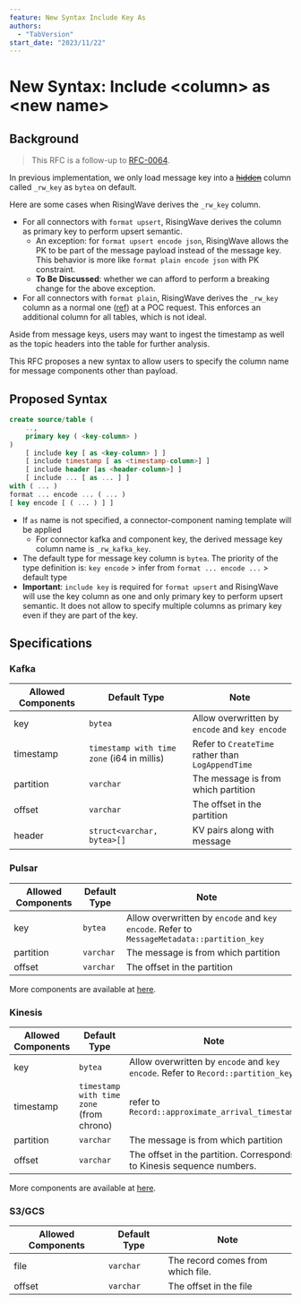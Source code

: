 ```yaml
---
feature: New Syntax Include Key As
authors:
  - "TabVersion"
start_date: "2023/11/22"
---
```


# New Syntax: Include \<column\> as \<new name\>

## Background

> This RFC is a follow-up to [RFC-0064](./0064-new-source-ddl.md).

In previous implementation, we only load message key into a [~~hidden~~](https://github.com/risingwavelabs/risingwave/pull/13521) 
column called `_rw_key` as `bytea` on default.

Here are some cases when RisingWave derives the `_rw_key` column.

* For all connectors with `format upsert`, RisingWave derives the column as primary key to perform upsert semantic.
  * An exception: for `format upsert encode json`, RisingWave allows the PK to be part of the message payload instead of
  the message key. This behavior is more like `format plain encode json` with PK constraint.
  * **To Be Discussed**: whether we can afford to perform a breaking change for the above exception.
* For all connectors with `format plain`, RisingWave derives the `_rw_key` column as a normal one
  ([ref](https://github.com/risingwavelabs/risingwave/pull/13278)) at a POC request. This enforces an additional column
  for all tables, which is not ideal.

Aside from message keys, users may want to ingest the timestamp as well as the topic headers into the table for further
analysis.

This RFC proposes a new syntax to allow users to specify the column name for message components other than payload.

## Proposed Syntax

```sql
create source/table (
    ..,
    primary key ( <key-column> )
)
    [ include key [ as <key-column> ] ]
    [ include timestamp [ as <timestamp-column>] ]
    [ include header [as <header-column>] ]
    [ include ... [ as ... ] ]
with ( ... )
format ... encode ... ( ... )
[ key encode [ ( ... ) ] ]
```

* If `as` name is not specified, a connector-component naming template will be applied
  * For connector kafka and component key, the derived message key column name is `_rw_kafka_key`.
* The default type for message key column is `bytea`. The priority of the type definition is: 
  `key encode` > infer from `format ... encode ...` > default type  
* **Important**: `include key` is required for `format upsert` and RisingWave will use the key column as one and 
  only primary key to perform upsert semantic. It does not allow to specify multiple columns as primary key
  even if they are part of the key.

## Specifications

### Kafka

| Allowed Components | Default Type                               | Note                                              |
|--------------------|--------------------------------------------|---------------------------------------------------|
| key                | `bytea`                                    | Allow overwritten by `encode` and `key encode`    |
| timestamp          | `timestamp with time zone` (i64 in millis) | Refer to `CreateTime` rather than `LogAppendTime` |
| partition          | `varchar`                                      | The message is from which partition               |
| offset             | `varchar`                                      | The offset in the partition                       |
| header             | `struct<varchar, bytea>[]`                 | KV pairs along with message                       |

### Pulsar

| Allowed Components | Default Type | Note                                                                                      |
|--------------------|--------------|-------------------------------------------------------------------------------------------|
| key                | `bytea`      | Allow overwritten by `encode` and `key encode`. Refer to `MessageMetadata::partition_key` |
| partition          | `varchar`        | The message is from which partition                                                       |
| offset             | `varchar`        | The offset in the partition                                                               |

More components are available at [here](https://docs.rs/pulsar/latest/pulsar/message/proto/struct.MessageMetadata.html).

### Kinesis

| Allowed Components | Default Type                             | Note                                                                             |
|--------------------|------------------------------------------|----------------------------------------------------------------------------------|
| key                | `bytea`                                  | Allow overwritten by `encode` and `key encode`. Refer to `Record::partition_key` |
| timestamp          | `timestamp with time zone` (from chrono) | refer to `Record::approximate_arrival_timestamp`                                 |
| partition          | `varchar`                                    | The message is from which partition                                              |
| offset             | `varchar`                                    | The offset in the partition. Corresponds to Kinesis sequence numbers.                                                     |

More components are available at [here](https://docs.rs/aws-sdk-kinesis/latest/aws_sdk_kinesis/types/struct.Record.html).

### S3/GCS

| Allowed Components | Default Type | Note                              |
|--------------------|--------------|-----------------------------------|
| file               | `varchar`      | The record comes from which file. |
| offset             | `varchar`      | The offset in the file            |

